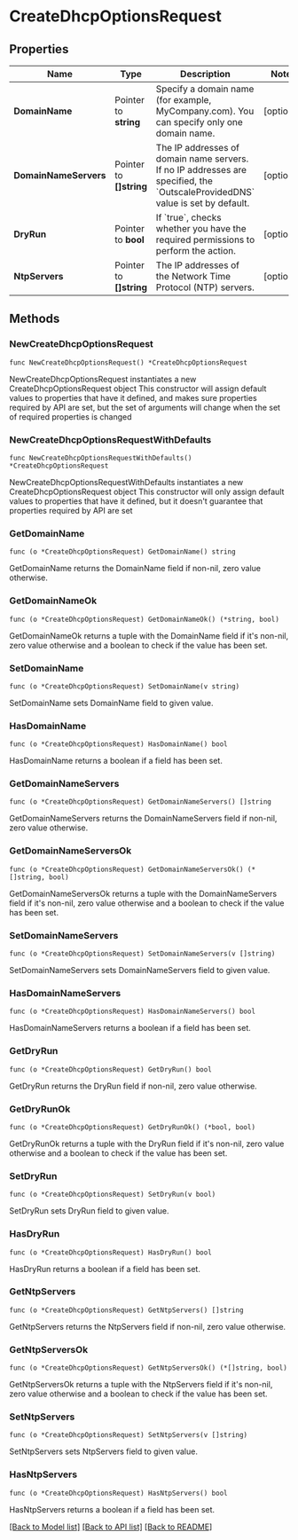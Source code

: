 # CreateDhcpOptionsRequest

## Properties

Name | Type | Description | Notes
------------ | ------------- | ------------- | -------------
**DomainName** | Pointer to **string** | Specify a domain name (for example, MyCompany.com). You can specify only one domain name. | [optional] 
**DomainNameServers** | Pointer to **[]string** | The IP addresses of domain name servers. If no IP addresses are specified, the &#x60;OutscaleProvidedDNS&#x60; value is set by default. | [optional] 
**DryRun** | Pointer to **bool** | If &#x60;true&#x60;, checks whether you have the required permissions to perform the action. | [optional] 
**NtpServers** | Pointer to **[]string** | The IP addresses of the Network Time Protocol (NTP) servers. | [optional] 

## Methods

### NewCreateDhcpOptionsRequest

`func NewCreateDhcpOptionsRequest() *CreateDhcpOptionsRequest`

NewCreateDhcpOptionsRequest instantiates a new CreateDhcpOptionsRequest object
This constructor will assign default values to properties that have it defined,
and makes sure properties required by API are set, but the set of arguments
will change when the set of required properties is changed

### NewCreateDhcpOptionsRequestWithDefaults

`func NewCreateDhcpOptionsRequestWithDefaults() *CreateDhcpOptionsRequest`

NewCreateDhcpOptionsRequestWithDefaults instantiates a new CreateDhcpOptionsRequest object
This constructor will only assign default values to properties that have it defined,
but it doesn't guarantee that properties required by API are set

### GetDomainName

`func (o *CreateDhcpOptionsRequest) GetDomainName() string`

GetDomainName returns the DomainName field if non-nil, zero value otherwise.

### GetDomainNameOk

`func (o *CreateDhcpOptionsRequest) GetDomainNameOk() (*string, bool)`

GetDomainNameOk returns a tuple with the DomainName field if it's non-nil, zero value otherwise
and a boolean to check if the value has been set.

### SetDomainName

`func (o *CreateDhcpOptionsRequest) SetDomainName(v string)`

SetDomainName sets DomainName field to given value.

### HasDomainName

`func (o *CreateDhcpOptionsRequest) HasDomainName() bool`

HasDomainName returns a boolean if a field has been set.

### GetDomainNameServers

`func (o *CreateDhcpOptionsRequest) GetDomainNameServers() []string`

GetDomainNameServers returns the DomainNameServers field if non-nil, zero value otherwise.

### GetDomainNameServersOk

`func (o *CreateDhcpOptionsRequest) GetDomainNameServersOk() (*[]string, bool)`

GetDomainNameServersOk returns a tuple with the DomainNameServers field if it's non-nil, zero value otherwise
and a boolean to check if the value has been set.

### SetDomainNameServers

`func (o *CreateDhcpOptionsRequest) SetDomainNameServers(v []string)`

SetDomainNameServers sets DomainNameServers field to given value.

### HasDomainNameServers

`func (o *CreateDhcpOptionsRequest) HasDomainNameServers() bool`

HasDomainNameServers returns a boolean if a field has been set.

### GetDryRun

`func (o *CreateDhcpOptionsRequest) GetDryRun() bool`

GetDryRun returns the DryRun field if non-nil, zero value otherwise.

### GetDryRunOk

`func (o *CreateDhcpOptionsRequest) GetDryRunOk() (*bool, bool)`

GetDryRunOk returns a tuple with the DryRun field if it's non-nil, zero value otherwise
and a boolean to check if the value has been set.

### SetDryRun

`func (o *CreateDhcpOptionsRequest) SetDryRun(v bool)`

SetDryRun sets DryRun field to given value.

### HasDryRun

`func (o *CreateDhcpOptionsRequest) HasDryRun() bool`

HasDryRun returns a boolean if a field has been set.

### GetNtpServers

`func (o *CreateDhcpOptionsRequest) GetNtpServers() []string`

GetNtpServers returns the NtpServers field if non-nil, zero value otherwise.

### GetNtpServersOk

`func (o *CreateDhcpOptionsRequest) GetNtpServersOk() (*[]string, bool)`

GetNtpServersOk returns a tuple with the NtpServers field if it's non-nil, zero value otherwise
and a boolean to check if the value has been set.

### SetNtpServers

`func (o *CreateDhcpOptionsRequest) SetNtpServers(v []string)`

SetNtpServers sets NtpServers field to given value.

### HasNtpServers

`func (o *CreateDhcpOptionsRequest) HasNtpServers() bool`

HasNtpServers returns a boolean if a field has been set.


[[Back to Model list]](../README.md#documentation-for-models) [[Back to API list]](../README.md#documentation-for-api-endpoints) [[Back to README]](../README.md)


